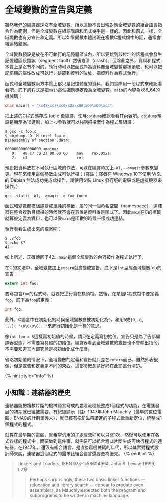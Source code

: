 # 全域變數的宣告與定義

雖然我們的編譯器還沒有全域變數，所以這節不會出現對應全域變數的組合語言指令作為範例，但是全域變數在組語階段和函式幾乎是一樣的。因此和函式一樣，全域變數也有分宣告和定義。所以如果變數本體出現在複數C程式檔中的話，通常會報連結錯誤。

全域變數預設是放在不可執行的記憶體區域內，所以要跳到該位址的話程式會發生記憶體區段錯誤（segment fault）然後崩潰（crash），但除此之外，資料和程式本質上是沒有不同的。執行時可以把函式作為資料像全域變數那樣讀取，也可以把記憶體的屬性改成可執行，跳躍到資料的位址，把資料作為程式執行。

函式和全域變數兩方本質上都只是記憶體裡的資料，我們實際用一段程式來確認看看吧。底下的程式是把`main`這個識別碼定義為全域變數。`main`的內容為x86\_64的機械碼：

```c
char main[] = "\x48\xc7\xc0\x2a\x00\x00\x00\xc3";
```

把上述的C程式碼存成 foo.c 後編譯，使用`objdump`確認看看其內容吧。`objdump`預設是顯示為16進制，加上`-D`參數就可以強制把檔案作為程式反組譯：

```text
$ gcc -c foo.c
$ objdump -D -M intel foo.o
Disassembly of section .data:

0000000000000000 <main>:
   0:   48 c7 c0 2a 00 00 00    mov    rax,0x2a
   7:   c3                      ret
```

預設把資料放在不可執行區域的作法，可以在編譯時加上`-Wl,--omagic`參數來變更。現在來使用這個參數生成可執行檔：（譯註：譯者在 Windows 10下使用 WSL 的 Debian 無法成功完成此操作，請使用安裝 Linux 發行版的電腦或是虛擬機器來操作。）

```text
gcc -static -Wl,--omagic -o foo foo.o
```

函式和變數都被組譯變成單純的標籤，屬於同一個命名空間（namespace），連結器在整合複數目標檔的時候就不會在意誰是資料誰是函式了。因此`main`在C的標籤就算被定義為資料，也可以像`main`是函數的時候一樣成功連結。

執行看看生成出來的檔案吧：

```text
$ ./foo
$ echo $?
42
```

如上所述，正確傳回了42。`main`這個全域變數的內容被作為程式執行了。

在C的文法中，全域變數加上`extern`就會變成宣告。底下是`int`型態全域變數foo的宣告：

```c
extern int foo;
```

要寫包含`foo`的程式時，就要把這行寫在標頭檔。然後，在某個C程式檔中要定義`foo`，底下為`foo`的定義：

```c
int foo;
```

此外，C語言中在初始化的時候全域變數會被初始化為`0`，和用`0`或`{0, 0, ...}`、`"\0\0\0\0..."`來進行初始化是一樣的意思。

像`int foo = 3`這樣寫初始值的時候，請只在定義寫初始值。宣告只是為了告訴編譯器型態，不需要寫具體的初始值。編譯器看到全域變數的宣告也不會輸出指令，不需要知道其內部究竟是被初始化成什麼樣。

省略初始值的情況下，全域變數的定義和宣告就只差在`extern`而已，雖然外表很像，但是宣告和定義是不同的東西。這部份概念請好好在此節區分清楚。

{% hint style="info" %}
## 小知識：連結器的歷史

連結器能把複數片斷的機械語言寫成的處理流程統整成1個程式的功能，在電腦發展的初期就已經被需要。有紀錄顯示（註）1947年John Mauchly（最早的數位電腦，ENIAC的計劃領導人），就已經有把從磁帶讀進的子程式做重新定位，統整成1個程式的程式。

就算在最早期的電腦，就希望汎用的子處理流程可以只寫1次，然後可以使用在各式各樣的程式中；而要做到這件事，就需要可以組合程式片斷生成可執行程式的連結器。在1947年，還沒有組合語言，是直接寫機械碼的年代，所以其實對程式設計師來說，連結器這個程式的需求比組合語言還要更為優先。
{% endhint %}

> Linkers and Loaders, ISBN 978-1558604964, John R. Levine \(1999\) 1.2章
>
> > Perhaps surprisingly, these two basic linker functions — relocation and library search — appear to predate even assemblers, as Mauchly expected both the program and subprograms to be written in machine language.

